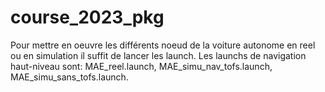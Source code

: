 # course_2023_pkg
Pour mettre en oeuvre les différents noeud de la voiture autonome en reel ou en simulation il suffit de lancer les launch.
Les launchs de navigation haut-niveau sont: MAE_reel.launch, MAE_simu_nav_tofs.launch, MAE_simu_sans_tofs.launch.


